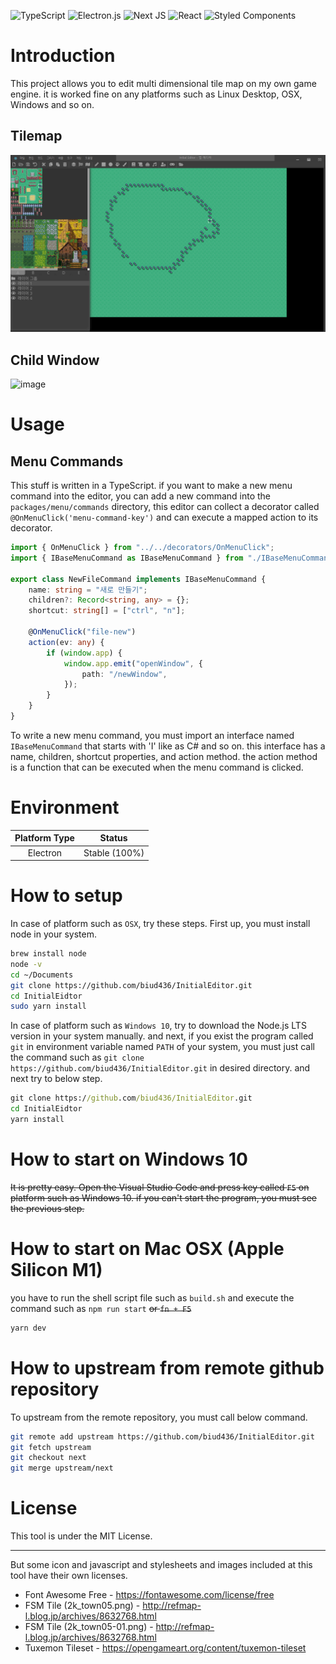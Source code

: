 ![TypeScript](https://img.shields.io/badge/typescript-%23007ACC.svg?style=for-the-badge&logo=typescript&logoColor=white)
![Electron.js](https://img.shields.io/badge/Electron-191970?style=for-the-badge&logo=Electron&logoColor=white)
![Next JS](https://img.shields.io/badge/Next-black?style=for-the-badge&logo=next.js&logoColor=white)
![React](https://img.shields.io/badge/react-%2320232a.svg?style=for-the-badge&logo=react&logoColor=%2361DAFB)
![Styled Components](https://img.shields.io/badge/styled--components-DB7093?style=for-the-badge&logo=styled-components&logoColor=white)

# Introduction

This project allows you to edit multi dimensional tile map on my own game engine. it is worked fine on any platforms such as Linux Desktop, OSX, Windows and so on.

## Tilemap

![IMG](./editor.png)

## Child Window

<img width="1392" alt="image" src="https://user-images.githubusercontent.com/13586185/189561657-2fb02462-0f7e-47ab-bc35-dab68e3a395f.png">

# Usage

## Menu Commands

This stuff is written in a TypeScript. if you want to make a new menu command into the editor, you can add a new command into the `packages/menu/commands` directory, this editor can collect a decorator called `@OnMenuClick('menu-command-key')` and can execute a mapped action to its decorator.

```ts
import { OnMenuClick } from "../../decorators/OnMenuClick";
import { IBaseMenuCommand as IBaseMenuCommand } from "./IBaseMenuCommand";

export class NewFileCommand implements IBaseMenuCommand {
    name: string = "새로 만들기";
    children?: Record<string, any> = {};
    shortcut: string[] = ["ctrl", "n"];

    @OnMenuClick("file-new")
    action(ev: any) {
        if (window.app) {
            window.app.emit("openWindow", {
                path: "/newWindow",
            });
        }
    }
}
```

To write a new menu command, you must import an interface named `IBaseMenuCommand` that starts with 'I' like as C# and so on. this interface has a name, children, shortcut properties, and action method. the action method is a function that can be executed when the menu command is clicked.

# Environment

| Platform Type |    Status     |
| :-----------: | :-----------: |
|   Electron    | Stable (100%) |

# How to setup

In case of platform such as `OSX`, try these steps. First up, you must install node in your system.

```sh
brew install node
node -v
cd ~/Documents
git clone https://github.com/biud436/InitialEditor.git
cd InitialEidtor
sudo yarn install
```

In case of platform such as `Windows 10`, try to download the Node.js LTS version in your system manually. and next, if you exist the program called `git` in environment variable named `PATH` of your system, you must just call the command such as `git clone https://github.com/biud436/InitialEditor.git` in desired directory. and next try to below step.

```bat
git clone https://github.com/biud436/InitialEditor.git
cd InitialEidtor
yarn install
```

# How to start on Windows 10

~~It is pretty easy. Open the Visual Studio Code and press key called `F5` on platform such as Windows 10. if you can't start the program, you must see the previous step.~~

# How to start on Mac OSX (Apple Silicon M1)

you have to run the shell script file such as `build.sh` and execute the command such as `npm run start` ~~or `fn + F5`~~

```sh
yarn dev
```

# How to upstream from remote github repository

To upstream from the remote repository, you must call below command.

```bash
git remote add upstream https://github.com/biud436/InitialEditor.git
git fetch upstream
git checkout next
git merge upstream/next
```

# License

This tool is under the MIT License.

---

But some icon and javascript and stylesheets and images included at this tool have their own licenses.

-   Font Awesome Free - https://fontawesome.com/license/free
-   FSM Tile (2k_town05.png) - http://refmap-l.blog.jp/archives/8632768.html
-   FSM Tile (2k_town05-01.png) - http://refmap-l.blog.jp/archives/8632768.html
-   Tuxemon Tileset - https://opengameart.org/content/tuxemon-tileset
